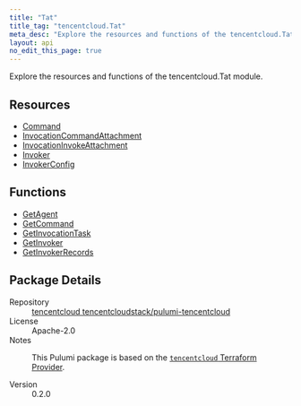 ```yaml
---
title: "Tat"
title_tag: "tencentcloud.Tat"
meta_desc: "Explore the resources and functions of the tencentcloud.Tat module."
layout: api
no_edit_this_page: true
---
```


<!-- WARNING: this file was generated by Pulumi Docs Generator. -->
<!-- Do not edit by hand unless you're certain you know what you are doing! -->

Explore the resources and functions of the tencentcloud.Tat module.

<h2 id="resources">Resources</h2>
<ul class="api">
    <li><a href="command/" title="Command"><span class="api-symbol api-symbol--resource"></span>Command</a></li>
    <li><a href="invocationcommandattachment/" title="InvocationCommandAttachment"><span class="api-symbol api-symbol--resource"></span>InvocationCommandAttachment</a></li>
    <li><a href="invocationinvokeattachment/" title="InvocationInvokeAttachment"><span class="api-symbol api-symbol--resource"></span>InvocationInvokeAttachment</a></li>
    <li><a href="invoker/" title="Invoker"><span class="api-symbol api-symbol--resource"></span>Invoker</a></li>
    <li><a href="invokerconfig/" title="InvokerConfig"><span class="api-symbol api-symbol--resource"></span>InvokerConfig</a></li>
</ul>

<h2 id="functions">Functions</h2>
<ul class="api">
    <li><a href="getagent/" title="GetAgent"><span class="api-symbol api-symbol--function"></span>GetAgent</a></li>
    <li><a href="getcommand/" title="GetCommand"><span class="api-symbol api-symbol--function"></span>GetCommand</a></li>
    <li><a href="getinvocationtask/" title="GetInvocationTask"><span class="api-symbol api-symbol--function"></span>GetInvocationTask</a></li>
    <li><a href="getinvoker/" title="GetInvoker"><span class="api-symbol api-symbol--function"></span>GetInvoker</a></li>
    <li><a href="getinvokerrecords/" title="GetInvokerRecords"><span class="api-symbol api-symbol--function"></span>GetInvokerRecords</a></li>
</ul>

<h2 id="package-details">Package Details</h2>
<dl class="package-details">
	<dt>Repository</dt>
	<dd><a href="https://github.com/tencentcloudstack/pulumi-tencentcloud">tencentcloud tencentcloudstack/pulumi-tencentcloud</a></dd>
	<dt>License</dt>
	<dd>Apache-2.0</dd>
	<dt>Notes</dt>
	<dd><p>This Pulumi package is based on the <a href="https://github.com/tencentcloudstack/terraform-provider-tencentcloud"><code>tencentcloud</code> Terraform Provider</a>.</p>
</dd>
	<dt>Version</dt>
	<dd>0.2.0</dd>
</dl>

